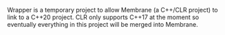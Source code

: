 Wrapper is a temporary project to allow Membrane (a C++/CLR project) to link to a C++20 project. CLR only supports C++17 at the moment so eventually everything in this project will be merged into Membrane.